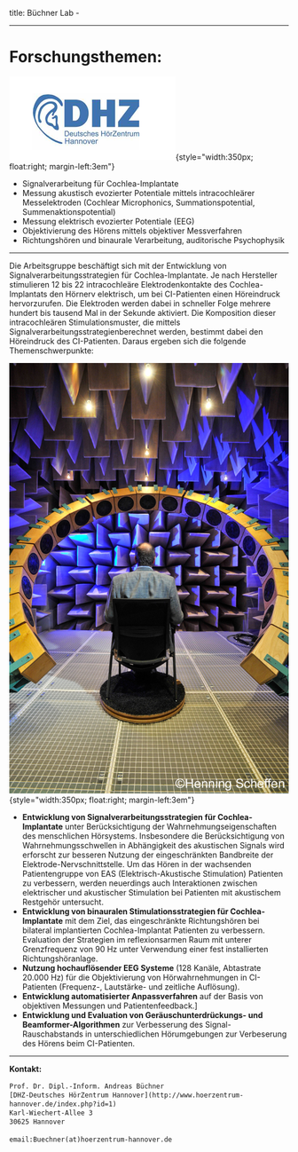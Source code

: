 title: Büchner Lab - 
***

# Forschungsthemen: #

![DHZ](buechner/DHZ.png){style="width:350px; float:right; margin-left:3em"}

- Signalverarbeitung für Cochlea-Implantate
- Messung akustisch evozierter Potentiale mittels intracochleärer Messelektroden (Cochlear Microphonics, Summationspotential, Summenaktionspotential)
- Messung elektrisch evozierter Potentiale (EEG)
- Objektivierung des Hörens mittels objektiver Messverfahren
- Richtungshören und binaurale Verarbeitung, auditorische Psychophysik

----------
 
Die Arbeitsgruppe beschäftigt sich mit der Entwicklung von Signalverarbeitungsstrategien für Cochlea-Implantate. Je nach Hersteller stimulieren 12 bis 22 intracochleäre Elektrodenkontakte des Cochlea-Implantats den Hörnerv elektrisch, um bei CI-Patienten einen Höreindruck hervorzurufen. Die Elektroden werden dabei in schneller Folge mehrere hundert bis tausend Mal in der Sekunde aktiviert. Die Komposition dieser intracochleären Stimulationsmuster, die mittels Signalverarbeitungsstrategienberechnet werden, bestimmt dabei den Höreindruck des CI-Patienten. Daraus ergeben sich die folgende Themenschwerpunkte:

![Freifeldraum](buechner/Bild1.png){style="width:350px; float:right; margin-left:3em"}

- **Entwicklung von Signalverarbeitungsstrategien für Cochlea-Implantate** unter Berücksichtigung der Wahrnehmungseigenschaften des menschlichen Hörsystems. Insbesondere die Berücksichtigung von Wahrnehmungsschwellen in Abhängigkeit des akustischen Signals wird erforscht zur besseren Nutzung der eingeschränkten Bandbreite der Elektrode-Nervschnittstelle. Um das Hören in der wachsenden Patientengruppe von EAS (Elektrisch-Akustische Stimulation) Patienten zu verbessern, werden neuerdings auch Interaktionen zwischen elektrischer und akustischer Stimulation bei Patienten mit akustischem Restgehör untersucht.
- **Entwicklung von binauralen Stimulationsstrategien für Cochlea-Implantate** mit dem Ziel, das eingeschränkte Richtungshören bei bilateral implantierten Cochlea-Implantat Patienten zu verbessern. Evaluation der Strategien im reflexionsarmen Raum mit unterer Grenzfrequenz von 90 Hz unter Verwendung einer fest installierten Richtungshöranlage.
-  **Nutzung hochauflösender EEG Systeme** (128 Kanäle, Abtastrate 20.000 Hz) für die Objektivierung von Hörwahrnehmungen in CI-Patienten (Frequenz-, Lautstärke- und zeitliche Auflösung).
- **Entwicklung automatisierter Anpassverfahren** auf der Basis von objektiven Messungen und Patientenfeedback.]
- **Entwicklung und Evaluation von Geräuschunterdrückungs- und Beamformer-Algorithmen** zur Verbesserung des Signal-Rauschabstands in unterschiedlichen Hörumgebungen zur Verbeserung des Hörens beim  CI-Patienten.

- - - 

**Kontakt:**

    Prof. Dr. Dipl.-Inform. Andreas Büchner
	[DHZ-Deutsches HörZentrum Hannover](http://www.hoerzentrum-hannover.de/index.php?id=1)
	Karl-Wiechert-Allee 3 
	30625 Hannover
       
    email:Buechner(at)hoerzentrum-hannover.de
